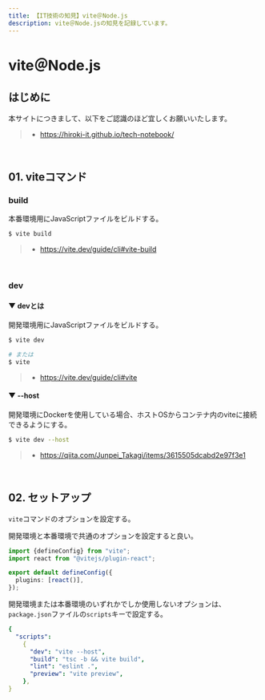 ```yaml
---
title: 【IT技術の知見】vite＠Node.js
description: vite＠Node.jsの知見を記録しています。
---
```


# vite＠Node.js

## はじめに

本サイトにつきまして、以下をご認識のほど宜しくお願いいたします。

> - https://hiroki-it.github.io/tech-notebook/

<br>

## 01. viteコマンド

### build

本番環境用にJavaScriptファイルをビルドする。

```bash
$ vite build
```

> - https://vite.dev/guide/cli#vite-build

<br>

### dev

#### ▼ devとは

開発環境用にJavaScriptファイルをビルドする。

```bash
$ vite dev

# または
$ vite
```

> - https://vite.dev/guide/cli#vite

#### ▼ --host

開発環境にDockerを使用している場合、ホストOSからコンテナ内のviteに接続できるようにする。

```bash
$ vite dev --host
```

> - https://qiita.com/Junpei_Takagi/items/3615505dcabd2e97f3e1

<br>

## 02. セットアップ

`vite`コマンドのオプションを設定する。

開発環境と本番環境で共通のオプションを設定すると良い。

```typescript
import {defineConfig} from "vite";
import react from "@vitejs/plugin-react";

export default defineConfig({
  plugins: [react()],
});
```

開発環境または本番環境のいずれかでしか使用しないオプションは、`package.json`ファイルの`scripts`キーで設定する。

```yaml
{
  "scripts":
    {
      "dev": "vite --host",
      "build": "tsc -b && vite build",
      "lint": "eslint .",
      "preview": "vite preview",
    },
}
```

<br>

